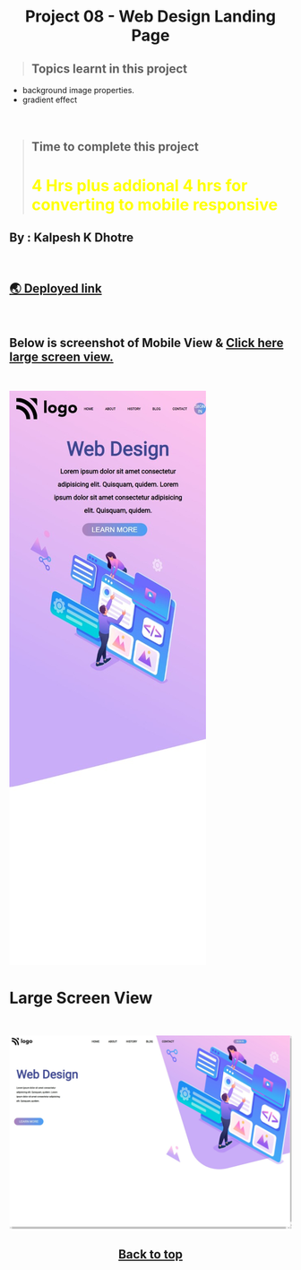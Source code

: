 # <center>**Project 08 - Web Design Landing Page**</center>


> ## Topics learnt in this project
- background image properties.
- gradient effect
<br><br><br>

> ## Time to complete this project 
> # <font color="Yellow">**4 Hrs plus addional 4 hrs for converting to mobile responsive**</font>


## **By : Kalpesh K Dhotre**
<br>


## [🌏 Deployed link](https://kd-project-08.netlify.app/)

<br>

## Below is screenshot of Mobile View & [Click here large screen view.](#large-screen-view)

<br>

![Mobile Resonsive Page Screenshot](./MobileView.jpeg)
<br>

# Large Screen View

<br>

![Mobile Resonsive Page Screenshot](./LargeScreenView.jpeg)
## <center> [Back to top](#centerproject-08---web-design-landing-pagecenter)</center>